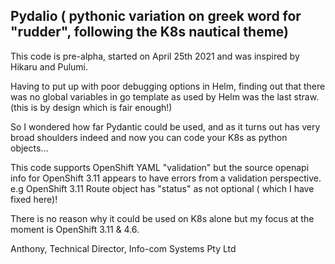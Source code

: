 ## Pydalio ( pythonic variation on greek word for "rudder", following the K8s nautical theme)

This code is pre-alpha, started on April 25th 2021 and was inspired by Hikaru and Pulumi.

Having to put up with poor debugging options in Helm, finding out that there was no global variables in go template as used by Helm was the last straw. (this is by design which is fair enough!)

So I wondered how far Pydantic could be used, and as it turns out has very broad shoulders indeed and now you can code your K8s as python objects...

This code supports OpenShift YAML "validation" but the source openapi info for OpenShift 3.11 appears to have errors from a validation perspective. e.g OpenShift 3.11 Route object has "status" as not optional ( which I have fixed here)!

There is no reason why it could be used on K8s alone but my focus at the moment is OpenShift 3.11 & 4.6.

Anthony, 
Technical Director,
Info-com Systems Pty Ltd